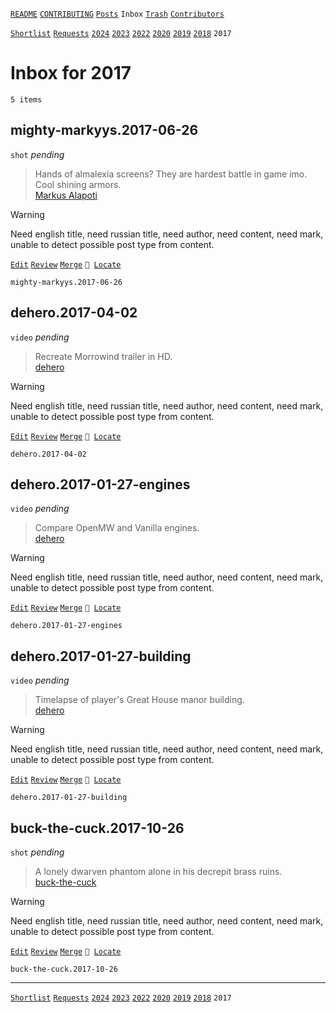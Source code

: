 [`README`](../../README.md) [`CONTRIBUTING`](../../CONTRIBUTING.md) [`Posts`](../posts/index.md) `Inbox` [`Trash`](../trash/index.md) [`Contributors`](../contributors.md)

[`Shortlist`](shortlist.md) [`Requests`](requests.md) [`2024`](index.md) [`2023`](2023.md) [`2022`](2022.md) [`2020`](2020.md) [`2019`](2019.md) [`2018`](2018.md) `2017`

# Inbox for 2017

`5 items`

## <span id="mighty-markyys.2017-06-26">mighty-markyys.2017-06-26</span>

`shot` _pending_

> Hands of almalexia screens? They are hardest battle in game imo. Cool shining armors.  
> [Markus Alapoti](../contributors.md#mighty-markyys "2017-06-26")

> [!WARNING]
> Need english title, need russian title, need author, need content, need mark, unable to detect possible post type from content.

[`Edit`](https://github.com/dehero/mwscr/issues/new?labels=editing&amp;template=editing.yml&amp;title=mighty-markyys.2017-06-26&amp;postContent=&amp;postTitle=&amp;postTitleRu=&amp;postAuthor=&amp;postType=shot&amp;postEngine=&amp;postAddon=&amp;postTags=&amp;postLocation=&amp;postMark=&amp;postViolation=&amp;postTrash=&amp;postRequest=Hands+of+almalexia+screens%3F+They+are+hardest+battle+in+game+imo.+Cool+shining+armors.) [`Review`](https://github.com/dehero/mwscr/issues/new?labels=review&amp;template=review.yml&amp;title=mighty-markyys.2017-06-26) [`Merge`](https://github.com/dehero/mwscr/issues/new?labels=merging&amp;template=merging.yml&amp;title=mighty-markyys.2017-06-26) <code>📍 [Locate](https://github.com/dehero/mwscr/issues/new?labels=location&template=location.yml&title=mighty-markyys.2017-06-26&postLocation=)</code>

```
mighty-markyys.2017-06-26
```

## <span id="dehero.2017-04-02">dehero.2017-04-02</span>

`video` _pending_

> Recreate Morrowind trailer in HD.  
> [dehero](../contributors.md#dehero "2017-04-02")

> [!WARNING]
> Need english title, need russian title, need author, need content, need mark, unable to detect possible post type from content.

[`Edit`](https://github.com/dehero/mwscr/issues/new?labels=editing&amp;template=editing.yml&amp;title=dehero.2017-04-02&amp;postContent=&amp;postTitle=&amp;postTitleRu=&amp;postAuthor=&amp;postType=video&amp;postEngine=&amp;postAddon=&amp;postTags=&amp;postLocation=&amp;postMark=&amp;postViolation=&amp;postTrash=&amp;postRequest=Recreate+Morrowind+trailer+in+HD.) [`Review`](https://github.com/dehero/mwscr/issues/new?labels=review&amp;template=review.yml&amp;title=dehero.2017-04-02) [`Merge`](https://github.com/dehero/mwscr/issues/new?labels=merging&amp;template=merging.yml&amp;title=dehero.2017-04-02) <code>📍 [Locate](https://github.com/dehero/mwscr/issues/new?labels=location&template=location.yml&title=dehero.2017-04-02&postLocation=)</code>

```
dehero.2017-04-02
```

## <span id="dehero.2017-01-27-engines">dehero.2017-01-27-engines</span>

`video` _pending_

> Compare OpenMW and Vanilla engines.  
> [dehero](../contributors.md#dehero "2017-01-27")

> [!WARNING]
> Need english title, need russian title, need author, need content, need mark, unable to detect possible post type from content.

[`Edit`](https://github.com/dehero/mwscr/issues/new?labels=editing&amp;template=editing.yml&amp;title=dehero.2017-01-27-engines&amp;postContent=&amp;postTitle=&amp;postTitleRu=&amp;postAuthor=&amp;postType=video&amp;postEngine=&amp;postAddon=&amp;postTags=&amp;postLocation=&amp;postMark=&amp;postViolation=&amp;postTrash=&amp;postRequest=Compare+OpenMW+and+Vanilla+engines.) [`Review`](https://github.com/dehero/mwscr/issues/new?labels=review&amp;template=review.yml&amp;title=dehero.2017-01-27-engines) [`Merge`](https://github.com/dehero/mwscr/issues/new?labels=merging&amp;template=merging.yml&amp;title=dehero.2017-01-27-engines) <code>📍 [Locate](https://github.com/dehero/mwscr/issues/new?labels=location&template=location.yml&title=dehero.2017-01-27-engines&postLocation=)</code>

```
dehero.2017-01-27-engines
```

## <span id="dehero.2017-01-27-building">dehero.2017-01-27-building</span>

`video` _pending_

> Timelapse of player&#39;s Great House manor building.  
> [dehero](../contributors.md#dehero "2017-01-27")

> [!WARNING]
> Need english title, need russian title, need author, need content, need mark, unable to detect possible post type from content.

[`Edit`](https://github.com/dehero/mwscr/issues/new?labels=editing&amp;template=editing.yml&amp;title=dehero.2017-01-27-building&amp;postContent=&amp;postTitle=&amp;postTitleRu=&amp;postAuthor=&amp;postType=video&amp;postEngine=&amp;postAddon=&amp;postTags=&amp;postLocation=&amp;postMark=&amp;postViolation=&amp;postTrash=&amp;postRequest=Timelapse+of+player%27s+Great+House+manor+building.) [`Review`](https://github.com/dehero/mwscr/issues/new?labels=review&amp;template=review.yml&amp;title=dehero.2017-01-27-building) [`Merge`](https://github.com/dehero/mwscr/issues/new?labels=merging&amp;template=merging.yml&amp;title=dehero.2017-01-27-building) <code>📍 [Locate](https://github.com/dehero/mwscr/issues/new?labels=location&template=location.yml&title=dehero.2017-01-27-building&postLocation=)</code>

```
dehero.2017-01-27-building
```

## <span id="buck-the-cuck.2017-10-26">buck-the-cuck.2017-10-26</span>

`shot` _pending_

> A lonely dwarven phantom alone in his decrepit brass ruins.  
> [buck-the-cuck](../contributors.md#buck-the-cuck "2017-10-26")

> [!WARNING]
> Need english title, need russian title, need author, need content, need mark, unable to detect possible post type from content.

[`Edit`](https://github.com/dehero/mwscr/issues/new?labels=editing&amp;template=editing.yml&amp;title=buck-the-cuck.2017-10-26&amp;postContent=&amp;postTitle=&amp;postTitleRu=&amp;postAuthor=&amp;postType=shot&amp;postEngine=&amp;postAddon=&amp;postTags=&amp;postLocation=&amp;postMark=&amp;postViolation=&amp;postTrash=&amp;postRequest=A+lonely+dwarven+phantom+alone+in+his+decrepit+brass+ruins.) [`Review`](https://github.com/dehero/mwscr/issues/new?labels=review&amp;template=review.yml&amp;title=buck-the-cuck.2017-10-26) [`Merge`](https://github.com/dehero/mwscr/issues/new?labels=merging&amp;template=merging.yml&amp;title=buck-the-cuck.2017-10-26) <code>📍 [Locate](https://github.com/dehero/mwscr/issues/new?labels=location&template=location.yml&title=buck-the-cuck.2017-10-26&postLocation=)</code>

```
buck-the-cuck.2017-10-26
```

---

[`Shortlist`](shortlist.md) [`Requests`](requests.md) [`2024`](index.md) [`2023`](2023.md) [`2022`](2022.md) [`2020`](2020.md) [`2019`](2019.md) [`2018`](2018.md) `2017`
